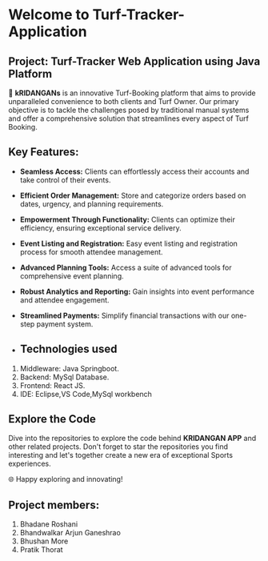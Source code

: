 # Welcome to Turf-Tracker-Application

## Project: Turf-Tracker Web Application using Java Platform
🚀 **kRIDANGANs** is an innovative Turf-Booking platform that aims to provide unparalleled convenience to both clients and Turf Owner. Our primary objective is to tackle the challenges posed by traditional manual systems and offer a comprehensive solution that streamlines every aspect of Turf Booking.

## Key Features:

- **Seamless Access:** Clients can effortlessly access their accounts and take control of their events.
- **Efficient Order Management:** Store and categorize orders based on dates, urgency, and planning requirements.
- **Empowerment Through Functionality:** Clients can optimize their efficiency, ensuring exceptional service delivery.
- **Event Listing and Registration:** Easy event listing and registration process for smooth attendee management.
- **Advanced Planning Tools:** Access a suite of advanced tools for comprehensive event planning.
- **Robust Analytics and Reporting:** Gain insights into event performance and attendee engagement.
- **Streamlined Payments:** Simplify financial transactions with our one-step payment system.

- ## Technologies used
1. Middleware: Java Springboot.
2. Backend: MySql Database.
3. Frontend: React JS.
4. IDE: Eclipse,VS Code,MySql workbench


## Explore the Code

Dive into the repositories to explore the code behind **KRIDANGAN APP** and other related projects. Don't forget to star the repositories you find interesting and let's together create a new era of exceptional Sports experiences.

🌐 Happy exploring and innovating!



## Project members:
1. Bhadane Roshani
2. Bhandwalkar Arjun Ganeshrao
3. Bhushan More
4. Pratik Thorat
